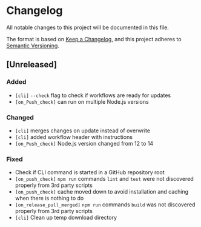 # Changelog
All notable changes to this project will be documented in this file.

The format is based on [Keep a Changelog](https://keepachangelog.com/en/1.0.0/),
and this project adheres to [Semantic Versioning](https://semver.org/spec/v2.0.0.html).

## [Unreleased]
### Added
- `[cli]` `--check` flag to check if workflows are ready for updates
- `[on_Push_check]` can run on multiple Node.js versions

### Changed
- `[cli]` merges changes on update instead of overwrite
- `[cli]` added workflow header with instructions
- `[on_Push_check]` Node.js version changed from 12 to 14

### Fixed
- Check if CLI command is started in a GitHub repository root
- `[on_push_check]` `npm run` commands `lint` and `test` were not discovered properly from 3rd party scripts
- `[on_push_check]` cache moved down to avoid installation and caching when there is nothing to do
- `[on_release_pull_merged]` `npm run` commands `build` was not discovered properly from 3rd party scripts
- `[cli]` Clean up temp download directory
